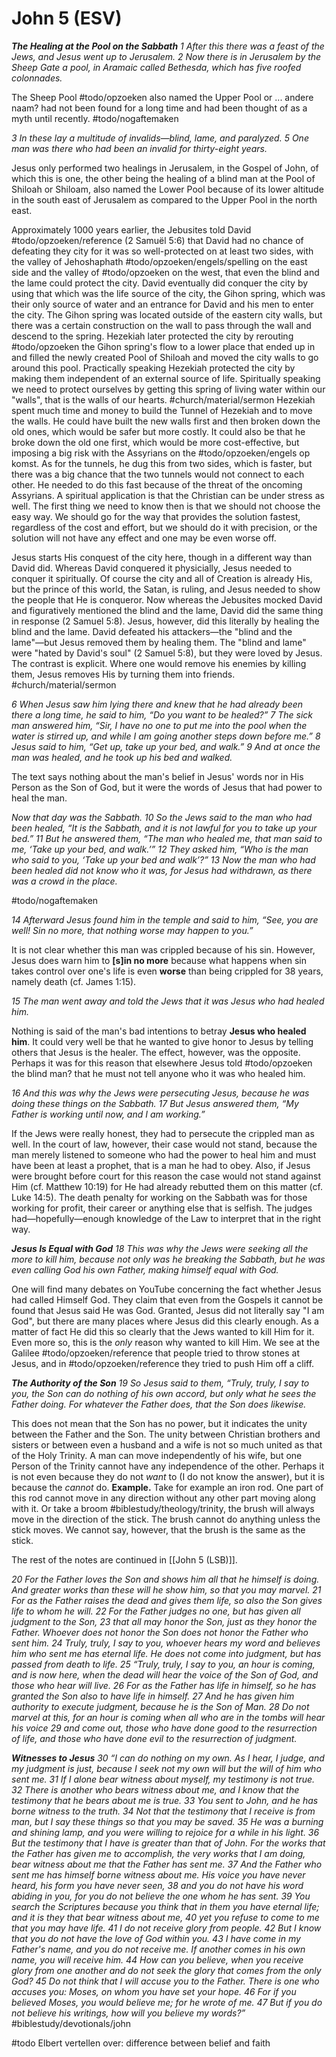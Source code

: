 # John 5 (ESV) 
***The Healing at the Pool on the Sabbath***
*1 After this there was a feast of the Jews, and Jesus went up to Jerusalem.*
*2 Now there is in Jerusalem by the Sheep Gate a pool, in Aramaic called Bethesda, which has five roofed colonnades.*

The Sheep Pool #todo/opzoeken  also named the Upper Pool or ... andere naam? had not been found for a long time and had been thought of as a myth until recently. #todo/nogaftemaken 

*3 In these lay a multitude of invalids—blind, lame, and paralyzed. 5 One man was there who had been an invalid for thirty-eight years.*

Jesus only performed two healings in Jerusalem, in the Gospel of John, of which this is one, the other being the healing of a blind man at the Pool of Shiloah or Shiloam, also named the Lower Pool because of its lower altitude in the south east of Jerusalem as compared to the Upper Pool in the north east. 

Approximately 1000 years earlier, the Jebusites told David #todo/opzoeken/reference (2 Samuël 5:6) that David had no chance of defeating they city for it was so well-protected on at least two sides, with the valley of Jehoshaphath #todo/opzoeken/engels/spelling on the east side and the valley of #todo/opzoeken  on the west, that even the blind and the lame could protect the city. David eventually did conquer the city by using that which was the life source of the city, the Gihon spring, which was their only source of water and an entrance for David and his men to enter the city. The Gihon spring was located outside of the eastern city walls, but there was a certain construction on the wall to pass through the wall and descend to the spring. 
Hezekiah later protected the city by rerouting #todo/opzoeken  the Gihon spring's flow to a lower place that ended up in and filled the newly created Pool of Shiloah and moved the city walls to go around this pool. 
Practically speaking Hezekiah protected the city by making them independent of an external source of life. Spiritually speaking we need to protect ourselves by getting this spring of living water within our "walls", that is the walls of our hearts. 
#church/material/sermon
Hezekiah spent much time and money to build the Tunnel of Hezekiah and to move the walls. He could have built the new walls first and then broken down the old ones, which would be safer but more costly. It could also be that he broke down the old one first, which would be more cost-effective, but imposing a big risk with the Assyrians on the #todo/opzoeken/engels op komst. 
As for the tunnels, he dug this from two sides, which is faster, but there was a big chance that the two tunnels would not connect to each other. He needed to do this fast because of the threat of the oncoming Assyrians. 
A spiritual application is that the Christian can be under stress as well. The first thing we need to know then is that we should not choose the easy way. We should go for the way that provides the solution fastest, regardless of the cost and effort, but we should do it with precision, or the solution will not have any effect and one may be even worse off. 

Jesus starts His conquest of the city here, though in a different way than David did. Whereas David conquered it physicially, Jesus needed to conquer it spiritually. Of course the city and all of Creation is already His, but the prince of this world, the Satan, is ruling, and Jesus needed to show the people that He is conqueror. Now whereas the Jebusites mocked David and figuratively mentioned the blind and the lame, David did the same thing in response (2 Samuel 5:8). Jesus, however, did this literally by healing the blind and the lame. 
David defeated his attackers—the "blind and the lame"—but Jesus removed them by healing them. The "blind and lame" were "hated by David's soul" (2 Samuel 5:8), but they were loved by Jesus. The contrast is explicit. Where one would remove his enemies by killing them, Jesus removes His by turning them into friends. #church/material/sermon

*6 When Jesus saw him lying there and knew that he had already been there a long time, he said to him, “Do you want to be healed?” 7 The sick man answered him, “Sir, I have no one to put me into the pool when the water is stirred up, and while I am going another steps down before me.” 8 Jesus said to him, “Get up, take up your bed, and walk.” 9 And at once the man was healed, and he took up his bed and walked.*

The text says nothing about the man's belief in Jesus' words nor in His Person as the Son of God, but it were the words of Jesus that had power to heal the man. 

*Now that day was the Sabbath. 10 So the Jews said to the man who had been healed, “It is the Sabbath, and it is not lawful for you to take up your bed.” 11 But he answered them, “The man who healed me, that man said to me, ‘Take up your bed, and walk.’” 12 They asked him, “Who is the man who said to you, ‘Take up your bed and walk’?” 13 Now the man who had been healed did not know who it was, for Jesus had withdrawn, as there was a crowd in the place.*

#todo/nogaftemaken 

*14 Afterward Jesus found him in the temple and said to him, “See, you are well! Sin no more, that nothing worse may happen to you.”*

It is not clear whether this man was crippled because of his sin. However, Jesus does warn him to **[s]in no more** because what happens when sin takes control over one's life is even **worse** than being crippled for 38 years, namely death (cf. James 1:15). 

*15 The man went away and told the Jews that it was Jesus who had healed him.*

Nothing is said of the man's bad intentions to betray **Jesus who healed him**. It could very well be that he wanted to give honor to Jesus by telling others that Jesus is the healer. The effect, however, was the opposite. 
Perhaps it was for this reason that elsewhere Jesus told #todo/opzoeken the blind man? that he must not tell anyone who it was who healed him. 

*16 And this was why the Jews were persecuting Jesus, because he was doing these things on the Sabbath. 17 But Jesus answered them, “My Father is working until now, and I am working.”*

If the Jews were really honest, they had to persecute the crippled man as well. In the court of law, however, their case would not stand, because the man merely listened to someone who had the power to heal him and must have been at least a prophet, that is a man he had to obey. Also, if Jesus were brought before court for this reason the case would not stand against Him (cf. Matthew 10:19) for He had already rebutted them on this matter (cf. Luke 14:5). The death penalty for working on the Sabbath was for those working for profit, their career or anything else that is selfish. The judges had—hopefully—enough knowledge of the Law to interpret that in the right way. 

***Jesus Is Equal with God***
*18 This was why the Jews were seeking all the more to kill him, because not only was he breaking the Sabbath, but he was even calling God his own Father, making himself equal with God.*

One will find many debates on YouTube concerning the fact whether Jesus had called Himself  God. They claim that even from the Gospels it cannot be found that Jesus said He was God. Granted, Jesus did not literally say "I am God", but there are many places where Jesus did this  clearly enough. As a matter of fact He did this so clearly that the Jews wanted to kill Him for it. Even more so, this is the *only* reason why wanted to kill Him. We see at the Galilee #todo/opzoeken/reference  that people tried to throw stones at Jesus, and in #todo/opzoeken/reference they tried to push Him off a cliff.


***The Authority of the Son***
*19 So Jesus said to them, “Truly, truly, I say to you, the Son can do nothing of his own accord, but only what he sees the Father doing. For whatever the Father does, that the Son does likewise.*

This does not mean that the Son has no power, but it indicates the unity between the Father and the Son. The unity between Christian brothers and sisters or between even a husband and a wife is not so much united as that of the Holy Trinity. A man can move independently of his wife, but one Person of the Trinity cannot have any independence of the other. Perhaps it is not even because they do not *want* to (I do not know the answer), but it is because the *cannot* do. 
**Example.** Take for example an iron rod. One part of this rod cannot move in any direction without any other part moving along with it. Or take a broom #biblestudy/theology/trinity, the brush will always move in the direction of the stick. The brush cannot do anything unless the stick moves. We cannot say, however, that the brush is the same as the stick. 

The rest of the notes are continued in [[John 5 (LSB)]]. 

*20 For the Father loves the Son and shows him all that he himself is doing. And greater works than these will he show him, so that you may marvel. 21 For as the Father raises the dead and gives them life, so also the Son gives life to whom he will. 22 For the Father judges no one, but has given all judgment to the Son, 23 that all may honor the Son, just as they honor the Father. Whoever does not honor the Son does not honor the Father who sent him. 24 Truly, truly, I say to you, whoever hears my word and believes him who sent me has eternal life. He does not come into judgment, but has passed from death to life.*
*25 “Truly, truly, I say to you, an hour is coming, and is now here, when the dead will hear the voice of the Son of God, and those who hear will live. 26 For as the Father has life in himself, so he has granted the Son also to have life in himself. 27 And he has given him authority to execute judgment, because he is the Son of Man. 28 Do not marvel at this, for an hour is coming when all who are in the tombs will hear his voice 29 and come out, those who have done good to the resurrection of life, and those who have done evil to the resurrection of judgment.*

***Witnesses to Jesus***
*30 “I can do nothing on my own. As I hear, I judge, and my judgment is just, because I seek not my own will but the will of him who sent me. 31 If I alone bear witness about myself, my testimony is not true. 32 There is another who bears witness about me, and I know that the testimony that he bears about me is true. 33 You sent to John, and he has borne witness to the truth. 34 Not that the testimony that I receive is from man, but I say these things so that you may be saved. 35 He was a burning and shining lamp, and you were willing to rejoice for a while in his light. 36 But the testimony that I have is greater than that of John. For the works that the Father has given me to accomplish, the very works that I am doing, bear witness about me that the Father has sent me. 37 And the Father who sent me has himself borne witness about me. His voice you have never heard, his form you have never seen, 38 and you do not have his word abiding in you, for you do not believe the one whom he has sent. 39 You search the Scriptures because you think that in them you have eternal life; and it is they that bear witness about me, 40 yet you refuse to come to me that you may have life. 41 I do not receive glory from people. 42 But I know that you do not have the love of God within you. 43 I have come in my Father's name, and you do not receive me. If another comes in his own name, you will receive him. 44 How can you believe, when you receive glory from one another and do not seek the glory that comes from the only God? 45 Do not think that I will accuse you to the Father. There is one who accuses you: Moses, on whom you have set your hope. 46 For if you believed Moses, you would believe me; for he wrote of me. 47 But if you do not believe his writings, how will you believe my words?”*
#biblestudy/devotionals/john

#todo Elbert vertellen over: difference between belief and faith
